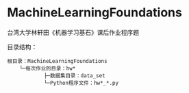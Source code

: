 # MachineLearningFoundations
台湾大学林轩田《机器学习基石》课后作业程序题

目录结构：

    根目录：MachineLearningFoundations
        └─每次作业的目录：hw*
                ├─数据集目录：data_set
                └─Python程序文件：hw*_*.py